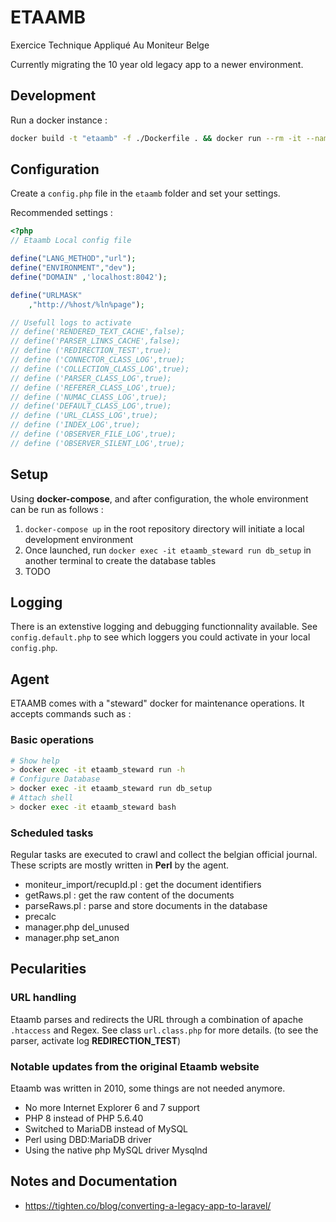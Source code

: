# ETAAMB
Exercice Technique Appliqué Au Moniteur Belge

Currently migrating the 10 year old legacy app to a newer environment.

## Development
Run a docker instance :
```bash
docker build -t "etaamb" -f ./Dockerfile . && docker run --rm -it --name etaamb etaamb
```

## Configuration
Create a `config.php` file in the `etaamb` folder and set your settings.

Recommended settings :

```php
<?php
// Etaamb Local config file

define("LANG_METHOD","url");
define("ENVIRONMENT","dev");
define("DOMAIN" ,'localhost:8042');

define("URLMASK"
    ,"http://%host/%ln%page");

// Usefull logs to activate
// define('RENDERED_TEXT_CACHE',false);
// define('PARSER_LINKS_CACHE',false);
// define ('REDIRECTION_TEST',true);
// define ('CONNECTOR_CLASS_LOG',true);
// define ('COLLECTION_CLASS_LOG',true);
// define ('PARSER_CLASS_LOG',true);
// define ('REFERER_CLASS_LOG',true);
// define ('NUMAC_CLASS_LOG',true);
// define('DEFAULT_CLASS_LOG',true);
// define ('URL_CLASS_LOG',true);
// define ('INDEX_LOG',true);
// define ('OBSERVER_FILE_LOG',true);
// define ('OBSERVER_SILENT_LOG',true);
```

## Setup
Using **docker-compose**, and after configuration, the whole environment can be run as follows :

1. `docker-compose up` in the root repository directory will initiate a local development environment
2. Once launched, run `docker exec -it etaamb_steward run db_setup` in another terminal to create the database tables
3. TODO

## Logging
There is an extenstive logging and debugging functionnality available. See `config.default.php` to see which loggers you could activate in your local `config.php`.

## Agent
ETAAMB comes with a "steward" docker for maintenance operations. It accepts commands such as :

### Basic operations
```bash
# Show help
> docker exec -it etaamb_steward run -h
# Configure Database
> docker exec -it etaamb_steward run db_setup
# Attach shell
> docker exec -it etaamb_steward bash
```

### Scheduled tasks
Regular tasks are executed to crawl and collect the belgian official journal.
These scripts are mostly written in **Perl** by the agent.

- moniteur_import/recupId.pl : get the document identifiers
- getRaws.pl : get the raw content of the documents
- parseRaws.pl : parse and store documents in the database
- precalc
- manager.php del_unused
- manager.php set_anon



## Pecularities
### URL handling
Etaamb parses and redirects the URL through a combination of apache `.htaccess` and Regex. See class `url.class.php` for more details. (to see the parser, activate log **REDIRECTION_TEST**)

### Notable updates from the original Etaamb website
Etaamb was written in 2010, some things are not needed anymore.

- No more Internet Explorer 6 and 7 support
- PHP 8 instead of PHP 5.6.40
- Switched to MariaDB instead of MySQL
- Perl using DBD:MariaDB driver
- Using the native php MySQL driver Mysqlnd

## Notes and Documentation
- https://tighten.co/blog/converting-a-legacy-app-to-laravel/

